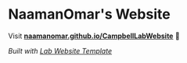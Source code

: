 
# NaamanOmar's Website

Visit **[naamanomar.github.io/CampbellLabWebsite](https://naamanomar.github.io/CampbellLabWebsite)** 🚀

_Built with [Lab Website Template](https://greene-lab.gitbook.io/lab-website-template-docs)_

